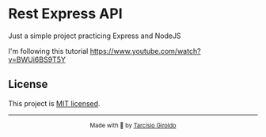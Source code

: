 # Rest Express API

Just a simple project practicing Express and NodeJS

I'm following this tutorial https://www.youtube.com/watch?v=BWUi6BS9T5Y

## License

This project is [MIT licensed](LICENSE).

---

<div align="center">
  <sub>Made with 💜 by <a href="https://github.com/girordo">Tarcísio Giroldo</a></sub>
</div>
